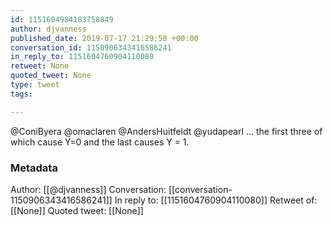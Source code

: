 ```yaml
---
id: 1151604984183758849
author: djvanness
published_date: 2019-07-17 21:29:58 +00:00
conversation_id: 1150906343416586241
in_reply_to: 1151604760904110080
retweet: None
quoted_tweet: None
type: tweet
tags:

---
```


@ConiByera @omaclaren @AndersHuitfeldt @yudapearl ... the first three of which cause Y=0 and the last causes Y = 1.

### Metadata

Author: [[@djvanness]]
Conversation: [[conversation-1150906343416586241]]
In reply to: [[1151604760904110080]]
Retweet of: [[None]]
Quoted tweet: [[None]]
